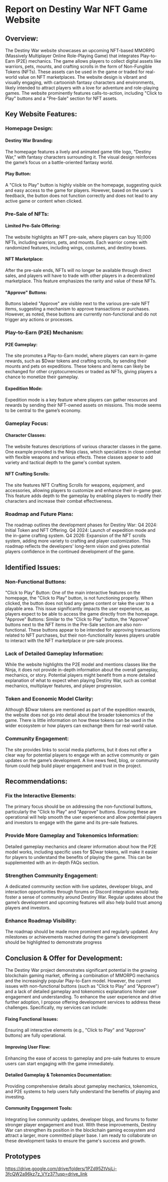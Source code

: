 # Report on Destiny War NFT Game Website

## Overview:
The Destiny War website showcases an upcoming NFT-based MMORPG (Massively Multiplayer Online Role-Playing Game) that integrates Play-to-Earn (P2E) mechanics. The game allows players to collect digital assets like warriors, pets, mounts, and crafting scrolls in the form of Non-Fungible Tokens (NFTs). These assets can be used in the game or traded for real-world value on NFT marketplaces.
The website design is vibrant and visually engaging, with cartoonish fantasy characters and environments, likely intended to attract players with a love for adventure and role-playing games. The website prominently features calls-to-action, including "Click to Play" buttons and a "Pre-Sale" section for NFT assets.

## Key Website Features:
### Homepage Design:
#### Destiny War Branding: 
The homepage features a lively and animated game title logo, "Destiny War," with fantasy characters surrounding it. The visual design reinforces the game’s focus on a battle-oriented fantasy world.
#### Play Button: 
A "Click to Play" button is highly visible on the homepage, suggesting quick and easy access to the game for players. However, based on the user's feedback, the button does not function correctly and does not lead to any active game or content when clicked.
### Pre-Sale of NFTs:
#### Limited Pre-Sale Offering: 
The website highlights an NFT pre-sale, where players can buy 10,000 NFTs, including warriors, pets, and mounts. Each warrior comes with randomized features, including wings, costumes, and destiny boxes.
#### NFT Marketplace: 
After the pre-sale ends, NFTs will no longer be available through direct sales, and players will have to trade with other players in a decentralized marketplace. This feature emphasizes the rarity and value of these NFTs.
#### "Approve" Buttons: 
Buttons labeled "Approve" are visible next to the various pre-sale NFT items, suggesting a mechanism to approve transactions or purchases. However, as noted, these buttons are currently non-functional and do not trigger any actions or processes.
### Play-to-Earn (P2E) Mechanism:
#### P2E Gameplay: 
The site promotes a Play-to-Earn model, where players can earn in-game rewards, such as $Dwar tokens and crafting scrolls, by sending their mounts and pets on expeditions. These tokens and items can likely be exchanged for other cryptocurrencies or traded as NFTs, giving players a chance to monetize their gameplay.
#### Expedition Mode: 
Expedition mode is a key feature where players can gather resources and rewards by sending their NFT-owned assets on missions. This mode seems to be central to the game’s economy.
### Gameplay Focus:
#### Character Classes: 
The website features descriptions of various character classes in the game. One example provided is the Ninja class, which specializes in close combat with flexible weapons and various effects. These classes appear to add variety and tactical depth to the game's combat system.
#### NFT Crafting Scrolls: 
The site features NFT Crafting Scrolls for weapons, equipment, and accessories, allowing players to customize and enhance their in-game gear. This feature adds depth to the gameplay by enabling players to modify their characters and increase their combat effectiveness.
### Roadmap and Future Plans:
The roadmap outlines the development phases for Destiny War:
Q4 2024: Initial Token and NFT Offering.
Q4 2024: Launch of expedition mode and the in-game crafting system.
Q4 2026: Expansion of the NFT scrolls system, adding more variety to crafting and player customization.
This roadmap reflects the developers' long-term vision and gives potential players confidence in the continued development of the game.

## Identified Issues:
### Non-Functional Buttons:
"Click to Play" Button: One of the main interactive features on the homepage, the "Click to Play" button, is not functioning properly. When clicked, the button does not load any game content or take the user to a playable area. This issue significantly impacts the user experience, as players expect to be able to access the game directly from the homepage.
"Approve" Buttons: Similar to the "Click to Play" button, the "Approve" buttons next to the NFT items in the Pre-Sale section are also non-functional. These buttons appear to be intended for approving transactions related to NFT purchases, but their non-functionality leaves players unable to interact with the NFT marketplace or pre-sale process.
### Lack of Detailed Gameplay Information:
While the website highlights the P2E model and mentions classes like the Ninja, it does not provide in-depth information about the overall gameplay, mechanics, or story. Potential players might benefit from a more detailed explanation of what to expect when playing Destiny War, such as combat mechanics, multiplayer features, and player progression.
### Token and Economic Model Clarity:
Although $Dwar tokens are mentioned as part of the expedition rewards, the website does not go into detail about the broader tokenomics of the game. There is little information on how these tokens can be used in the wider ecosystem or how players can exchange them for real-world value.
### Community Engagement:
The site provides links to social media platforms, but it does not offer a clear way for potential players to engage with an active community or gain updates on the game’s development. A live news feed, blog, or community forum could help build player engagement and trust in the project.

## Recommendations:
### Fix the Interactive Elements:
The primary focus should be on addressing the non-functional buttons, particularly the "Click to Play" and "Approve" buttons. Ensuring these are operational will help smooth the user experience and allow potential players and investors to engage with the game and its pre-sale features.
### Provide More Gameplay and Tokenomics Information:
Detailed gameplay mechanics and clearer information about how the P2E model works, including specific uses for $Dwar tokens, will make it easier for players to understand the benefits of playing the game. This can be supplemented with an in-depth FAQs section.
### Strengthen Community Engagement:
A dedicated community section with live updates, developer blogs, and interaction opportunities through forums or Discord integration would help foster a sense of community around Destiny War. Regular updates about the game’s development and upcoming features will also help build trust among players and investors.
### Enhance Roadmap Visibility:
The roadmap should be made more prominent and regularly updated. Any milestones or achievements reached during the game's development should be highlighted to demonstrate progress

## Conclusion & Offer for Development:
The Destiny War project demonstrates significant potential in the growing blockchain gaming market, offering a combination of MMORPG mechanics and the increasingly popular Play-to-Earn model. However, the current issues with non-functional buttons (such as "Click to Play" and "Approve") and a lack of detailed gameplay and tokenomics explanations hinder user engagement and understanding.
To enhance the user experience and drive further adoption, I propose offering development services to address these challenges. Specifically, my services can include:
#### Fixing Functional Issues: 
Ensuring all interactive elements (e.g., "Click to Play" and "Approve" buttons) are fully operational.
#### Improving User Flow: 
Enhancing the ease of access to gameplay and pre-sale features to ensure users can start engaging with the game immediately.
#### Detailed Gameplay & Tokenomics Documentation: 
Providing comprehensive details about gameplay mechanics, tokenomics, and P2E systems to help users fully understand the benefits of playing and investing.
#### Community Engagement Tools: 
Integrating live community updates, developer blogs, and forums to foster stronger player engagement and trust.
With these improvements, Destiny War can strengthen its position in the blockchain gaming ecosystem and attract a larger, more committed player base. I am ready to collaborate on these development tasks to ensure the game's success and growth.

## Prototypes
https://drive.google.com/drive/folders/1PZd95ZtVsjLj-3fcQW2a96kz7z_VYz37?usp=drive_link
